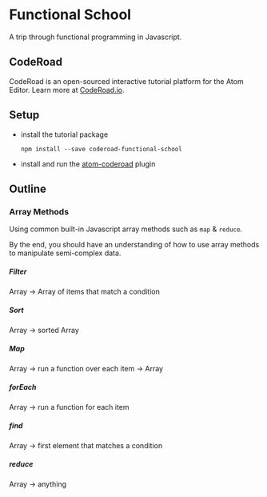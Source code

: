 # Functional School

A trip through functional programming in Javascript.


## CodeRoad

CodeRoad is an open-sourced interactive tutorial platform for the Atom Editor. Learn more at [CodeRoad.io](http://coderoad.io).


## Setup

* install the tutorial package

    `npm install --save coderoad-functional-school`

* install and run the [atom-coderoad](https://github.com/coderoad/atom-coderoad) plugin


## Outline

### Array Methods

Using common built-in Javascript array methods such as `map` & `reduce`.

By the end, you should have an understanding of how to use array methods to manipulate semi-complex data.

<!-- @import('./tutorial/1/08/challenge-1') -->
<!-- @import('./tutorial/1/09/challenge-2') -->

##### Filter

Array -> Array of items that match a condition

##### Sort

Array -> sorted Array

##### Map

Array -> run a function over each item -> Array

##### forEach

Array -> run a function for each item

##### find

Array -> first element that matches a condition

##### reduce

Array -> anything
